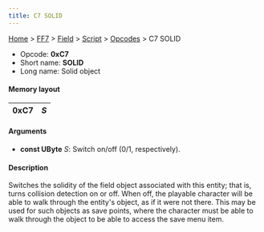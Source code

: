 ```yaml
---
title: C7 SOLID
---
```


[Home](/Main%20Page.md) > [FF7](/FF7.md) > [Field](/FF7/Field.md) > [Script](/FF7/Field/Script.md) > [Opcodes](/FF7/Field/Script/Opcodes.md) > C7 SOLID

-   Opcode: **0xC7**
-   Short name: **SOLID**
-   Long name: Solid object

#### Memory layout

| 0xC7 | *S* |
|------|-----|

#### Arguments

-   **const UByte** *S*: Switch on/off (0/1, respectively).

#### Description

Switches the solidity of the field object associated with this entity;
that is, turns collision detection on or off. When off, the playable
character will be able to walk through the entity's object, as if it
were not there. This may be used for such objects as save points, where
the character must be able to walk through the object to be able to
access the save menu item.
